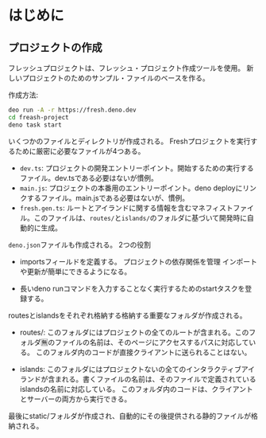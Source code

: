 # はじめに

## プロジェクトの作成

フレッシュプロジェクトは、フレッシュ・プロジェクト作成ツールを使用。
新しいプロジェクトのためのサンプル・ファイルのベースを作る。

作成方法:

```sh
deo run -A -r https://fresh.deno.dev
cd freash-project
deno task start
```

いくつかのファイルとディレクトリが作成される。
Freshプロジェクトを実行するために厳密に必要なファイルが4つある。

- `dev.ts`: プロジェクトの開発エントリーポイント。開始するための実行するファイル。dev.tsである必要はないが慣例。
- `main.js`: プロジェクトの本番用のエントリーポイント。deno deployにリンクするファイル。main.jsである必要はないが、慣例。
- `fresh.gen.ts`: ルートとアイランドに関する情報を含むマネフィストファイル。このファイルは、`routes/`と`islands/`のフォルダに基づいて開発時に自動的に生成。

`deno.json`ファイルも作成される。
2つの役割

- importsフィールドを定義する。
  プロジェクトの依存関係を管理
  インポートや更新が簡単にできるようになる。

- 長いdeno runコマンドを入力することなく実行するためのstartタスクを登録する。

routesとislandsをそれぞれ格納する格納する重要なフォルダが作成される。

- routes/: このフォルダにはプロジェクトの全てのルートが含まれる。このフォルダ🈚️のファイルの名前は、そのページにアクセスするパスに対応している。
  このフォルダ内のコードが直接クライアントに送られることはない。

- islands: このフォルダにはプロジェクトないの全てのインタラクティブアイランドが含まれる。書くファイルの名前は、そのファイルで定義されているislandsの名前に対応している。
  このフォルダ内のコードは、クライアントとサーバーの両方から実行できる。

最後にstatic/フォルダが作成され、自動的にその後提供される静的ファイルが格納される。
